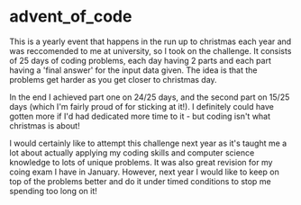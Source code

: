 # advent_of_code

 This is a yearly event that happens in the run up to christmas each year and was reccomended to me at university, so I took on the challenge.
 It consists of 25 days of coding problems, each day having 2 parts and each part having a 'final answer' for the input data given. The idea is that the problems get harder as you get closer to christmas day.

 In the end I achieved part one on 24/25 days, and the second part on 15/25 days (which I'm fairly proud of for sticking at it!).
 I definitely could have gotten more if I'd had dedicated more time to it - but coding isn't what christmas is about!

 I would certainly like to attempt this challenge next year as it's taught me a lot about actually applying my coding skills and computer science knowledge to lots of unique problems. It was also great revision for my coing exam I have in January.
 However, next year I would like to keep on top of the problems better and do it under timed conditions to stop me spending too long on it!
 

